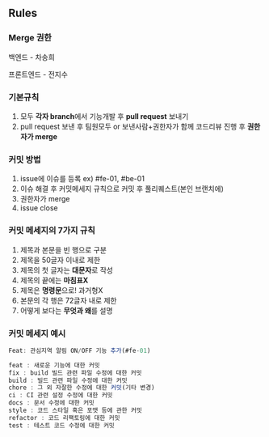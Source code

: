## Rules

### Merge 권한

백엔드 - 차송희

프론트엔드 - 전지수

### 기본규칙

1. 모두 **각자 branch**에서 기능개발 후 **pull request** 보내기
2. pull request 보낸 후 팀원모두 or 보낸사람+권한자가 함께 코드리뷰 진행 후 **권한자가 merge**

### 커밋 방법

1. issue에 이슈를 등록 ex) #fe-01, #be-01
2. 이슈 해결 후 커밋메세지 규칙으로 커밋 후 풀리퀘스트(본인 브랜치에)
3. 권한자가 merge
4. issue close

### 커밋 메세지의 7가지 규칙

1. 제목과 본문을 빈 행으로 구분
2. 제목을 50글자 이내로 제한
3. 제목의 첫 글자는 **대문자**로 작성
4. 제목의 끝에는 **마침표X**
5. 제목은 **명령문**으로! 과거형X
6. 본문의 각 행은 72글자 내로 제한
7. 어떻게 보다는 **무엇과 왜**를 설명

### 커밋 메세지 예시

```jsx
Feat: 관심지역 알림 ON/OFF 기능 추가(#fe-01)
```

```jsx
feat : 새로운 기능에 대한 커밋
fix : build 빌드 관련 파일 수정에 대한 커밋
build : 빌드 관련 파일 수정에 대한 커밋
chore : 그 외 자잘한 수정에 대한 커밋(기타 변경)
ci : CI 관련 설정 수정에 대한 커밋
docs : 문서 수정에 대한 커밋
style : 코드 스타일 혹은 포맷 등에 관한 커밋
refactor : 코드 리팩토링에 대한 커밋
test : 테스트 코드 수정에 대한 커밋
```
